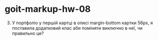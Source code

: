 # goit-markup-hw-08
3. У портфоліо у першій картці в описі margin-bottom картки 56рх, я поставила додатковий клас аби поміняти виключно в неї, чи правильно це?  